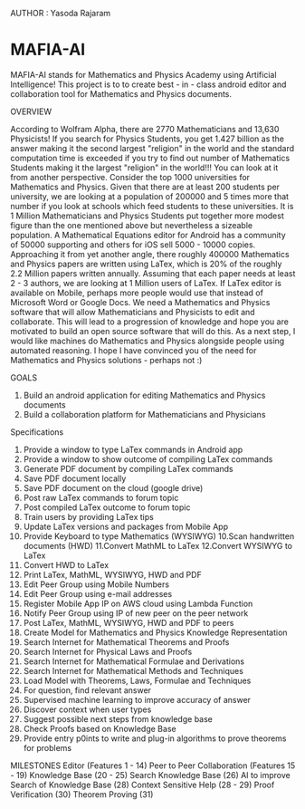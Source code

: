 AUTHOR : Yasoda Rajaram 
# MAFIA-AI

MAFIA-AI stands for Mathematics and Physics Academy using Artificial Intelligence! This project is to to create best - in - class android editor and collaboration tool for Mathematics and Physics documents.
 
OVERVIEW

According to Wolfram Alpha, there are 2770 Mathematicians and 13,630 Physicists! If you search for Physics Students, you get 1.427 billion as the answer making it the second largest "religion" in the world and the standard computation time is exceeded if you try to find out number of Mathematics Students making it the largest "religion" in the world!!! You can look at it from another perspective. Consider the top 1000 universities for Mathematics and Physics. Given that there are at least 200 students per university, we are looking at a population of 200000 and 5 times more that number if you look at schools which feed students to these universities. It is 1 Million Mathematicians and Physics Students put together more modest figure than the one mentioned above but nevertheless a sizeable population. A Mathematical Equations editor for Android has a community of 50000 supporting and others for iOS sell 5000 - 10000 copies. Approaching it from yet another angle, there roughly 400000 Mathematics and Physics papers are written using LaTex, which is 20% of the roughly 2.2 Million papers written annually. Assuming that each paper needs at least 2 - 3 authors, we are looking at 1 Million users of LaTex. If LaTex editor is available on Mobile, perhaps more people would use that instead of Microsoft Word or Google Docs. We need a Mathematics and Physics software that will allow Mathematicians and Physicists to edit and collaborate. This will lead to a progression of knowledge and hope you are motivated to build an open source software that will do this. As a next step, I would like machines do Mathematics and Physics alongside people using automated reasoning. I hope I have convinced you of the need for Mathematics and Physics solutions - perhaps not :) 

GOALS

1. Build an android application for editing Mathematics and Physics documents 
2. Build a collaboration platform for Mathematicians and Physicians 

Specifications
1. Provide a window to type LaTex commands in Android app
2. Provide a window to show outcome of compiling LaTex commands  
3. Generate PDF document by compiling LaTex commands 
3. Save PDF document locally 
4. Save PDF document on the cloud (google drive)
5. Post raw LaTex commands to forum topic 
6. Post compiled LaTex outcome to forum topic 
7. Train users by providing LaTex tips 
8. Update LaTex versions and packages from Mobile App 
9. Provide Keyboard to type Mathematics (WYSIWYG)
10.Scan handwritten documents (HWD)
11.Convert MathML to LaTex
12.Convert WYSIWYG to LaTex
13. Convert HWD to LaTex
14. Print LaTex, MathML, WYSIWYG, HWD and PDF 
15. Edit Peer Group using Mobile Numbers 
16. Edit Peer Group using e-mail addresses 
17. Register Mobile App IP on AWS cloud using Lambda Function 
18. Notify Peer Group using IP of new peer on the peer network
19. Post LaTex, MathML, WYSIWYG, HWD and PDF  to peers
20. Create Model for Mathematics and Physics Knowledge Representation
21. Search Internet for Mathematical Theorems and Proofs 
22. Search Internet for Physical Laws and Proofs 
23. Search Internet for Mathematical Formulae and Derivations
24. Search Internet for Mathematical Methods and Techniques 
25. Load Model with Theorems, Laws, Formulae and Techniques
26. For question, find relevant answer 
27. Supervised machine learning to improve accuracy of answer 
28. Discover context when user types 
29. Suggest possible next steps from knowledge base 
30. Check Proofs based on Knowledge Base 
31. Provide entry p0ints to write and plug-in algorithms to prove theorems for problems 

MILESTONES 
Editor (Features 1 - 14) 
Peer to Peer Collaboration (Features 15 - 19)
Knowledge Base (20 - 25)
Search Knowledge Base (26)
AI to improve Search of Knowledge Base (28)
Context Sensitive Help (28 - 29)
Proof Verification (30)
Theorem Proving (31)
